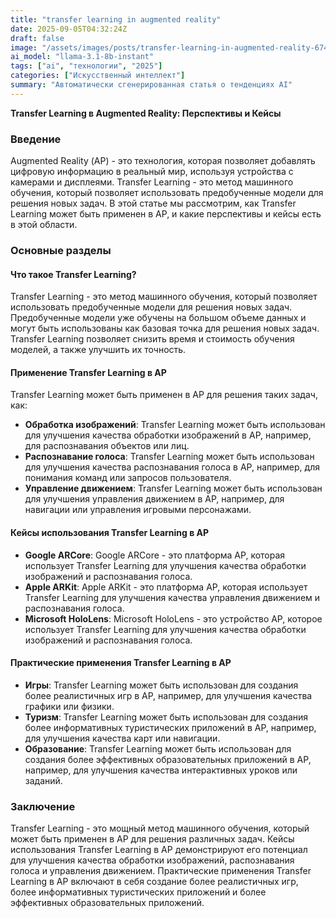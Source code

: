 ```yaml
---
title: "transfer learning in augmented reality"
date: 2025-09-05T04:32:24Z
draft: false
image: "/assets/images/posts/transfer-learning-in-augmented-reality-6744.png"
ai_model: "llama-3.1-8b-instant"
tags: ["ai", "технологии", "2025"]
categories: ["Искусственный интеллект"]
summary: "Автоматически сгенерированная статья о тенденциях AI"
---
```


**Transfer Learning в Augmented Reality: Перспективы и Кейсы**

### Введение

Augmented Reality (АР) - это технология, которая позволяет добавлять цифровую информацию в реальный мир, используя устройства с камерами и дисплеями. Transfer Learning - это метод машинного обучения, который позволяет использовать предобученные модели для решения новых задач. В этой статье мы рассмотрим, как Transfer Learning может быть применен в АР, и какие перспективы и кейсы есть в этой области.

### Основные разделы

#### Что такое Transfer Learning?

Transfer Learning - это метод машинного обучения, который позволяет использовать предобученные модели для решения новых задач. Предобученные модели уже обучены на большом объеме данных и могут быть использованы как базовая точка для решения новых задач. Transfer Learning позволяет снизить время и стоимость обучения моделей, а также улучшить их точность.

#### Применение Transfer Learning в АР

Transfer Learning может быть применен в АР для решения таких задач, как:

* **Обработка изображений**: Transfer Learning может быть использован для улучшения качества обработки изображений в АР, например, для распознавания объектов или лиц.
* **Распознавание голоса**: Transfer Learning может быть использован для улучшения качества распознавания голоса в АР, например, для понимания команд или запросов пользователя.
* **Управление движением**: Transfer Learning может быть использован для улучшения управления движением в АР, например, для навигации или управления игровыми персонажами.

#### Кейсы использования Transfer Learning в АР

* **Google ARCore**: Google ARCore - это платформа АР, которая использует Transfer Learning для улучшения качества обработки изображений и распознавания голоса.
* **Apple ARKit**: Apple ARKit - это платформа АР, которая использует Transfer Learning для улучшения качества управления движением и распознавания голоса.
* **Microsoft HoloLens**: Microsoft HoloLens - это устройство АР, которое использует Transfer Learning для улучшения качества обработки изображений и распознавания голоса.

#### Практические применения Transfer Learning в АР

* **Игры**: Transfer Learning может быть использован для создания более реалистичных игр в АР, например, для улучшения качества графики или физики.
* **Туризм**: Transfer Learning может быть использован для создания более информативных туристических приложений в АР, например, для улучшения качества карт или навигации.
* **Образование**: Transfer Learning может быть использован для создания более эффективных образовательных приложений в АР, например, для улучшения качества интерактивных уроков или заданий.

### Заключение

Transfer Learning - это мощный метод машинного обучения, который может быть применен в АР для решения различных задач. Кейсы использования Transfer Learning в АР демонстрируют его потенциал для улучшения качества обработки изображений, распознавания голоса и управления движением. Практические применения Transfer Learning в АР включают в себя создание более реалистичных игр, более информативных туристических приложений и более эффективных образовательных приложений.
